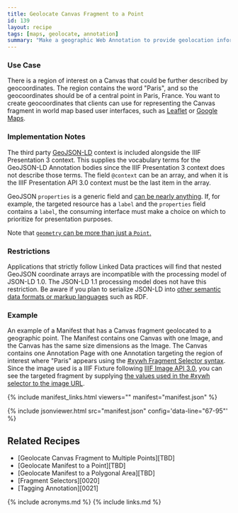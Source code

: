 ```yaml
---
title: Geolocate Canvas Fragment to a Point
id: 139
layout: recipe
tags: [maps, geolocate, annotation]
summary: "Make a geographic Web Annotation to provide geolocation information about a fragment of a IIIF Presentation API 3.0 Canvas."
---
```


### Use Case 
There is a region of interest on a Canvas that could be further described by geocoordinates. The region contains the word "Paris", and so the geocoordinates should be of a central point in Paris, France. You want to create geocoordinates that clients can use for representing the Canvas fragment in world map based user interfaces, such as [Leaflet](https://leafletjs.com/examples/geojson/) or [Google Maps](https://developers.google.com/maps/documentation/javascript/importing_data).

### Implementation Notes
The third party [GeoJSON-LD](https://geojson.org/geojson-ld/) context is included alongside the IIIF Presentation 3 context. This supplies the vocabulary terms for the GeoJSON-LD Annotation bodies since the IIIF Presentation 3 context does not describe those terms. The field `@context` can be an array, and when it is the IIIF Presentation API 3.0 context must be the last item in the array. 

GeoJSON `properties` is a generic field and [can be nearly anything](https://tools.ietf.org/html/rfc7946#section-3.2). If, for example, the targeted resource has a `label` and the `properties` field contains a `label`, the consuming interface must make a choice on which to prioritize for presentation purposes.

Note that [`geometry` can be more than just a `Point`.](https://tools.ietf.org/html/rfc7946#section-3.1)

### Restrictions
Applications that strictly follow Linked Data practices will find that nested GeoJSON coordinate arrays are incompatible with the processing model of JSON-LD 1.0. The JSON-LD 1.1 processing model does not have this restriction. Be aware if you plan to serialize JSON-LD into [other semantic data formats or markup languages](https://www.w3.org/TR/json-ld11/#relationship-to-other-linked-data-formats) such as RDF.  

### Example
An example of a Manifest that has a Canvas fragment geolocated to a geographic point. The Manifest contains one Canvas with one Image, and the Canvas has the same size dimensions as the Image. The Canvas contains one Annotation Page with one Annotation targeting the region of interest where "Paris" appears using the [#xywh Fragment Selector syntax](https://www.w3.org/TR/annotation-model/#fragment-selector). Since the image used is a IIIF Fixture following [IIIF Image API 3.0](https://iiif.io/api/image/3.0/), you can see the targeted fragment by supplying [the values used in the #xywh selector to the image URL](https://iiif.io/api/image/3.0/example/reference/59d09e6773341f28ea166e9f3c1e674f-gallica_ark_12148_bpt6k1526005v_f20/1300,3370,250,100/max/0/default.jpg). 

{% include manifest_links.html viewers="" manifest="manifest.json" %}

{% include jsonviewer.html src="manifest.json" config='data-line="67-95"' %}

## Related Recipes
* [Geolocate Canvas Fragment to Multiple Points][TBD]
* [Geolocate Manifest to a Point][TBD]
* [Geolocate Manifest to a Polygonal Area][TBD]
* [Fragment Selectors][0020]
* [Tagging Annotation][0021]

{% include acronyms.md %}
{% include links.md %}
